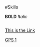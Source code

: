 #Skills

**BOLD**
*Italic*
```Code here
```
[This is the Link](https://github.com/wanderfal/phase-0-gps-1)

[GPS 1](gps1.jpg)